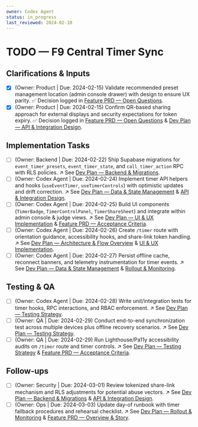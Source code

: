 ```yaml
---
owner: Codex Agent
status: in_progress
last_reviewed: 2024-02-10
---
```


# TODO — F9 Central Timer Sync

## Clarifications & Inputs
- [x] (Owner: Product | Due: 2024-02-15) Validate recommended preset management location (admin console drawer) with design to ensure UX parity. ✅ Decision logged in [Feature PRD — Open Questions](featurePRD_F9.md#open-questions).
- [x] (Owner: Product | Due: 2024-02-15) Confirm QR-based sharing approach for external displays and security expectations for token expiry. ✅ Decision logged in [Feature PRD — Open Questions](featurePRD_F9.md#open-questions) & [Dev Plan — API & Integration Design](devplan_F9.md#api--integration-design).

## Implementation Tasks
- [ ] (Owner: Backend | Due: 2024-02-22) Ship Supabase migrations for `event_timer_presets`, `event_timer_state`, and `call_timer_action` RPC with RLS policies. ↗️ See [Dev Plan — Backend & Migrations](devplan_F9.md#backend--migrations).
- [ ] (Owner: Codex Agent | Due: 2024-02-24) Implement timer API helpers and hooks (`useEventTimer`, `useTimerControls`) with optimistic updates and drift correction. ↗️ See [Dev Plan — Data & State Management](devplan_F9.md#data--state-management) & [API & Integration Design](devplan_F9.md#api--integration-design).
- [ ] (Owner: Codex Agent | Due: 2024-02-25) Build UI components (`TimerBadge`, `TimerControlPanel`, `TimerShareSheet`) and integrate within admin console & judge views. ↗️ See [Dev Plan — UI & UX Implementation](devplan_F9.md#ui--ux-implementation) & [Feature PRD — Acceptance Criteria](featurePRD_F9.md#acceptance-criteria).
- [ ] (Owner: Codex Agent | Due: 2024-02-26) Create `/timer` route with orientation guidance, accessibility hooks, and share-link token handling. ↗️ See [Dev Plan — Architecture & Flow Overview](devplan_F9.md#architecture--flow-overview) & [UI & UX Implementation](devplan_F9.md#ui--ux-implementation).
- [ ] (Owner: Codex Agent | Due: 2024-02-27) Persist offline cache, reconnect banners, and telemetry instrumentation for timer events. ↗️ See [Dev Plan — Data & State Management](devplan_F9.md#data--state-management) & [Rollout & Monitoring](devplan_F9.md#rollout--monitoring).

## Testing & QA
- [ ] (Owner: Codex Agent | Due: 2024-02-28) Write unit/integration tests for timer hooks, RPC interactions, and RBAC enforcement. ↗️ See [Dev Plan — Testing Strategy](devplan_F9.md#testing-strategy).
- [ ] (Owner: QA | Due: 2024-02-29) Conduct end-to-end synchronization test across multiple devices plus offline recovery scenarios. ↗️ See [Dev Plan — Testing Strategy](devplan_F9.md#testing-strategy).
- [ ] (Owner: QA | Due: 2024-02-29) Run Lighthouse/Pa11y accessibility audits on `/timer` route and timer controls. ↗️ See [Dev Plan — Testing Strategy](devplan_F9.md#testing-strategy) & [Feature PRD — Acceptance Criteria](featurePRD_F9.md#acceptance-criteria).

## Follow-ups
- [ ] (Owner: Security | Due: 2024-03-01) Review tokenized share-link mechanism and RLS adjustments for potential abuse vectors. ↗️ See [Dev Plan — Backend & Migrations](devplan_F9.md#backend--migrations) & [API & Integration Design](devplan_F9.md#api--integration-design).
- [ ] (Owner: Ops | Due: 2024-03-03) Update day-of runbook with timer fallback procedures and rehearsal checklist. ↗️ See [Dev Plan — Rollout & Monitoring](devplan_F9.md#rollout--monitoring) & [Feature PRD — Overview & Story](featurePRD_F9.md#overview--story).
